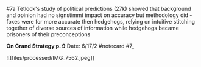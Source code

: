 #7a
Tetlock's study of political predictions (27k) showed that background and opinion had no signstimmt impact on accuracy but methodology did - foxes were for more accurate then hedgehogs, relying on intuitive stitching together of diverse sources of information while hedgehogs became prisoners of their preconceptions


**On Grand Strategy p. 9** 
Date: 6/17/2
 #notecard
 #7_ 

![[files/processed/IMG_7562.jpeg]]